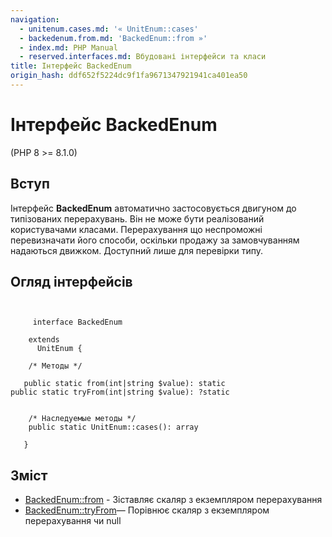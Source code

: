 ```yaml
---
navigation:
  - unitenum.cases.md: '« UnitEnum::cases'
  - backedenum.from.md: 'BackedEnum::from »'
  - index.md: PHP Manual
  - reserved.interfaces.md: Вбудовані інтерфейси та класи
title: Інтерфейс BackedEnum
origin_hash: ddf652f5224dc9f1fa9671347921941ca401ea50
---
```

# Інтерфейс BackedEnum

(PHP 8 >= 8.1.0)

## Вступ

Інтерфейс **BackedEnum** автоматично застосовується двигуном до типізованих перерахувань. Він не може бути реалізований користувачами класами. Перерахування що неспроможні перевизначати його способи, оскільки продажу за замовчуванням надаються движком. Доступний лише для перевірки типу.

## Огляд інтерфейсів

```classsynopsis

    
     interface BackedEnum

    extends
      UnitEnum {

    /* Методы */
    
   public static from(int|string $value): static
public static tryFrom(int|string $value): ?static


    /* Наследуемые методы */
    public static UnitEnum::cases(): array

   }
```

## Зміст

-   [BackedEnum::from](backedenum.from.md) \- Зіставляє скаляр з екземпляром перерахування
-   [BackedEnum::tryFrom](backedenum.tryfrom.md)— Порівнює скаляр з екземпляром перерахування чи null
